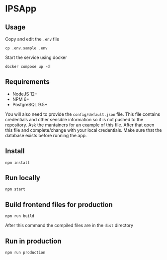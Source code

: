 # IPSApp

## Usage

Copy and edit the `.env` file

    cp .env.sample .env

Start the service using docker

    docker compose up -d

## Requirements

- NodeJS 12+
- NPM 6+
- PostgreSQL 9.5+

You will also need to provide the `config/default.json` file. This file contains credentials and other sensible information so it is not pushed to the repository. Ask the mantainers for an example of this file. After that open this file and complete/change with your local credentials. Make sure that the database exists before running the app.

## Install

    npm install


## Run locally

    npm start

## Build frontend files for production

    npm run build

After this command the compiled files are in the `dist` directory

## Run in production

    npm run production
